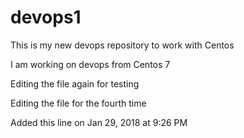 # devops1
This is my new devops repository to work with Centos


I am working on devops from Centos 7


Editing the file again for testing

Editing the file for the fourth time

Added this line on Jan 29, 2018 at 9:26 PM
